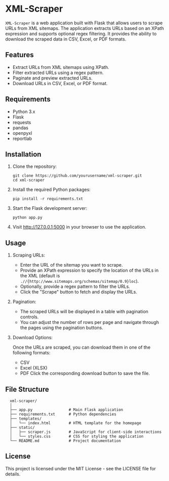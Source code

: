# XML-Scraper

`XML-Scraper` is a web application built with Flask that allows users to scrape URLs from XML sitemaps. The application extracts URLs based on an XPath expression and supports optional regex filtering. It provides the ability to download the scraped data in CSV, Excel, or PDF formats.

## Features
- Extract URLs from XML sitemaps using XPath.
- Filter extracted URLs using a regex pattern.
- Paginate and preview extracted URLs.
- Download URLs in CSV, Excel, or PDF format.

## Requirements
- Python 3.x
- Flask
- requests
- pandas
- openpyxl
- reportlab

## Installation
1. Clone the repository:

   ```
   git clone https://github.com/yourusername/xml-scraper.git
   cd xml-scraper
   ```

2. Install the required Python packages:

   ```
   pip install -r requirements.txt
   ```

3. Start the Flask development server:

   ```
   python app.py
   ```

4. Visit http://127.0.0.1:5000 in your browser to use the application.

## Usage
1. Scraping URLs:

   - Enter the URL of the sitemap you want to scrape.
   - Provide an XPath expression to specify the location of the URLs in the XML (default is `.//{http://www.sitemaps.org/schemas/sitemap/0.9}loc`).
   - Optionally, provide a regex pattern to filter the URLs.
   - Click the "Scrape" button to fetch and display the URLs.

2. Pagination:

   - The scraped URLs will be displayed in a table with pagination controls.
   - You can adjust the number of rows per page and navigate through the pages using the pagination buttons.

3. Download Options:

   Once the URLs are scraped, you can download them in one of the following formats:
   - CSV
   - Excel (XLSX)
   - PDF
   Click the corresponding download button to save the file.

## File Structure
      
      xml-scraper/
      │
      ├── app.py                # Main Flask application
      ├── requirements.txt      # Python dependencies
      ├── templates/
      │   └── index.html        # HTML template for the homepage
      ├── static/
      │   ├── scraper.js        # JavaScript for client-side interactions
      │   └── styles.css        # CSS for styling the application
      └── README.md             # Project documentation
      

## License
This project is licensed under the MIT License - see the LICENSE file for details.

